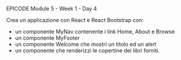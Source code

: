 EPICODE
Module 5 - Week 1 - Day 4

Crea un applicazione con React e React Bootstrap con:

-   un componente MyNav contenente i link Home, About e Browse
-   un componente MyFooter
-   un componente Welcome che mostri un titolo ed un alert
-   un componente che renderizzi le copertine dei libri forniti.
